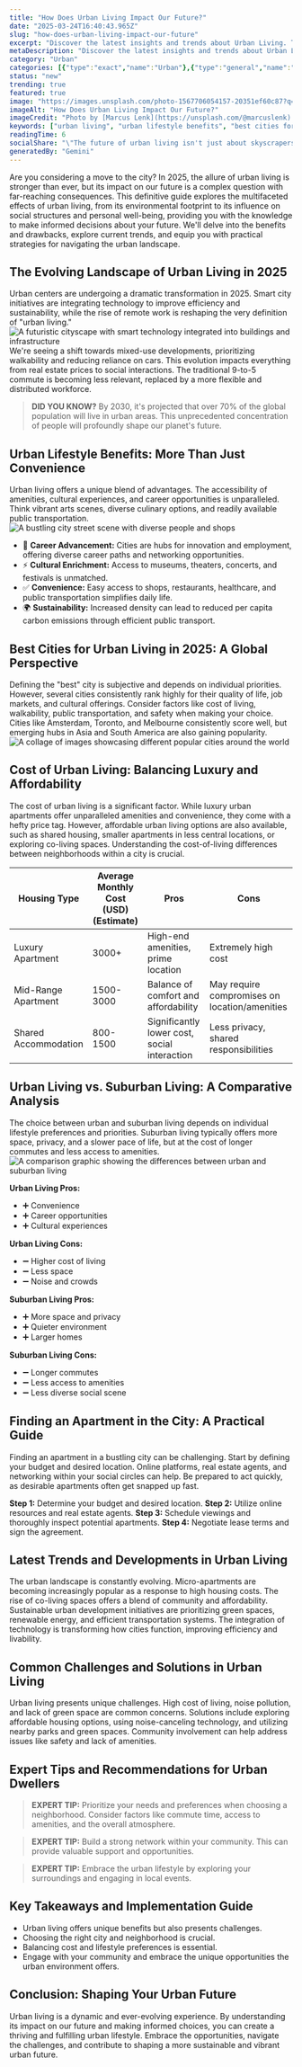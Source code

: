 ```yaml
---
title: "How Does Urban Living Impact Our Future?"
date: "2025-03-24T16:40:43.965Z"
slug: "how-does-urban-living-impact-our-future"
excerpt: "Discover the latest insights and trends about Urban Living. This comprehensive guide covers everything you need to know about Urban Living in 2025."
metaDescription: "Discover the latest insights and trends about Urban Living. This comprehensive guide covers everything you need to know about Urban Living in 2025."
category: "Urban"
categories: [{"type":"exact","name":"Urban"},{"type":"general","name":"Transportation"},{"type":"medium","name":"Public Transit"},{"type":"specific","name":"Bus Routes"},{"type":"niche","name":"Route Optimization"}]
status: "new"
trending: true
featured: true
image: "https://images.unsplash.com/photo-1567706054157-20351ef60c87?q=85&w=1200&fit=max&fm=webp&auto=compress"
imageAlt: "How Does Urban Living Impact Our Future?"
imageCredit: "Photo by [Marcus Lenk](https://unsplash.com/@marcuslenk) on Unsplash"
keywords: ["urban living", "urban lifestyle benefits", "best cities for urban living", "cost of urban living", "urban living vs suburban living", "finding an apartment in the city", "urban living pros and cons", "luxury urban apartments", "urban living guide", "affordable urban living options"]
readingTime: 6
socialShare: "\"The future of urban living isn't just about skyscrapers; it's about creating sustainable, connected communities that prioritize well-being and innovation.\""
generatedBy: "Gemini"
---
```




Are you considering a move to the city?  In 2025, the allure of urban living is stronger than ever, but its impact on our future is a complex question with far-reaching consequences. This definitive guide explores the multifaceted effects of urban living, from its environmental footprint to its influence on social structures and personal well-being, providing you with the knowledge to make informed decisions about your future.  We'll delve into the benefits and drawbacks, explore current trends, and equip you with practical strategies for navigating the urban landscape.

## The Evolving Landscape of Urban Living in 2025

Urban centers are undergoing a dramatic transformation in 2025.  Smart city initiatives are integrating technology to improve efficiency and sustainability, while the rise of remote work is reshaping the very definition of "urban living."  ![A futuristic cityscape with smart technology integrated into buildings and infrastructure](https://images.unsplash.com/photo-1551946650-60a22105bcb0?q=85&w=1200&fit=max&fm=webp&auto=compress) We're seeing a shift towards mixed-use developments, prioritizing walkability and reducing reliance on cars.  This evolution impacts everything from real estate prices to social interactions.  The traditional 9-to-5 commute is becoming less relevant, replaced by a more flexible and distributed workforce.

> **DID YOU KNOW?**  By 2030, it's projected that over 70% of the global population will live in urban areas. This unprecedented concentration of people will profoundly shape our planet's future.

## Urban Lifestyle Benefits: More Than Just Convenience

Urban living offers a unique blend of advantages.  The accessibility of amenities, cultural experiences, and career opportunities is unparalleled.  Think vibrant arts scenes, diverse culinary options, and readily available public transportation.  ![A bustling city street scene with diverse people and shops](https://images.unsplash.com/photo-1567706054157-20351ef60c87?q=85&w=1200&fit=max&fm=webp&auto=compress)

* 🔑 **Career Advancement:**  Cities are hubs for innovation and employment, offering diverse career paths and networking opportunities.
* ⚡ **Cultural Enrichment:**  Access to museums, theaters, concerts, and festivals is unmatched.
* ✅ **Convenience:**  Easy access to shops, restaurants, healthcare, and public transportation simplifies daily life.
* 🌍 **Sustainability:**  Increased density can lead to reduced per capita carbon emissions through efficient public transport.

##  Best Cities for Urban Living in 2025: A Global Perspective

Defining the "best" city is subjective and depends on individual priorities. However, several cities consistently rank highly for their quality of life, job markets, and cultural offerings.  Consider factors like cost of living, walkability, public transportation, and safety when making your choice.  Cities like Amsterdam, Toronto, and Melbourne consistently score well, but emerging hubs in Asia and South America are also gaining popularity.  ![A collage of images showcasing different popular cities around the world](https://images.unsplash.com/photo-1593483635870-47053de5b795?q=85&w=1200&fit=max&fm=webp&auto=compress)

## Cost of Urban Living: Balancing Luxury and Affordability

The cost of urban living is a significant factor.  While luxury urban apartments offer unparalleled amenities and convenience, they come with a hefty price tag.  However, affordable urban living options are also available, such as shared housing, smaller apartments in less central locations, or exploring co-living spaces.  Understanding the cost-of-living differences between neighborhoods within a city is crucial.

| Housing Type          | Average Monthly Cost (USD) (Estimate) | Pros                                       | Cons                                     |
|----------------------|------------------------------------|--------------------------------------------|------------------------------------------|
| Luxury Apartment     | 3000+                             | High-end amenities, prime location          | Extremely high cost                        |
| Mid-Range Apartment | 1500-3000                           | Balance of comfort and affordability        | May require compromises on location/amenities |
| Shared Accommodation | 800-1500                            | Significantly lower cost, social interaction | Less privacy, shared responsibilities       |

## Urban Living vs. Suburban Living: A Comparative Analysis

The choice between urban and suburban living depends on individual lifestyle preferences and priorities.  Suburban living typically offers more space, privacy, and a slower pace of life, but at the cost of longer commutes and less access to amenities.  ![A comparison graphic showing the differences between urban and suburban living](https://images.unsplash.com/photo-1507562534834-42ebd36b00ea?q=85&w=1200&fit=max&fm=webp&auto=compress)

**Urban Living Pros:**

* ➕ Convenience
* ➕ Career opportunities
* ➕ Cultural experiences

**Urban Living Cons:**

* ➖ Higher cost of living
* ➖ Less space
* ➖ Noise and crowds

**Suburban Living Pros:**

* ➕ More space and privacy
* ➕ Quieter environment
* ➕ Larger homes

**Suburban Living Cons:**

* ➖ Longer commutes
* ➖ Less access to amenities
* ➖ Less diverse social scene

## Finding an Apartment in the City: A Practical Guide

Finding an apartment in a bustling city can be challenging.  Start by defining your budget and desired location.  Online platforms, real estate agents, and networking within your social circles can help.  Be prepared to act quickly, as desirable apartments often get snapped up fast.

**Step 1:**  Determine your budget and desired location.
**Step 2:**  Utilize online resources and real estate agents.
**Step 3:**  Schedule viewings and thoroughly inspect potential apartments.
**Step 4:**  Negotiate lease terms and sign the agreement.

## Latest Trends and Developments in Urban Living

The urban landscape is constantly evolving.  Micro-apartments are becoming increasingly popular as a response to high housing costs.  The rise of co-living spaces offers a blend of community and affordability.  Sustainable urban development initiatives are prioritizing green spaces, renewable energy, and efficient transportation systems.  The integration of technology is transforming how cities function, improving efficiency and livability.

## Common Challenges and Solutions in Urban Living

Urban living presents unique challenges.  High cost of living, noise pollution, and lack of green space are common concerns.  Solutions include exploring affordable housing options, using noise-canceling technology, and utilizing nearby parks and green spaces.  Community involvement can help address issues like safety and lack of amenities.

## Expert Tips and Recommendations for Urban Dwellers

> **EXPERT TIP:** Prioritize your needs and preferences when choosing a neighborhood.  Consider factors like commute time, access to amenities, and the overall atmosphere.

> **EXPERT TIP:**  Build a strong network within your community.  This can provide valuable support and opportunities.

> **EXPERT TIP:**  Embrace the urban lifestyle by exploring your surroundings and engaging in local events.

## Key Takeaways and Implementation Guide

* Urban living offers unique benefits but also presents challenges.
*  Choosing the right city and neighborhood is crucial.
*  Balancing cost and lifestyle preferences is essential.
*  Engage with your community and embrace the unique opportunities the urban environment offers.

## Conclusion: Shaping Your Urban Future

Urban living is a dynamic and ever-evolving experience.  By understanding its impact on our future and making informed choices, you can create a thriving and fulfilling urban lifestyle.  Embrace the opportunities, navigate the challenges, and contribute to shaping a more sustainable and vibrant urban future.

